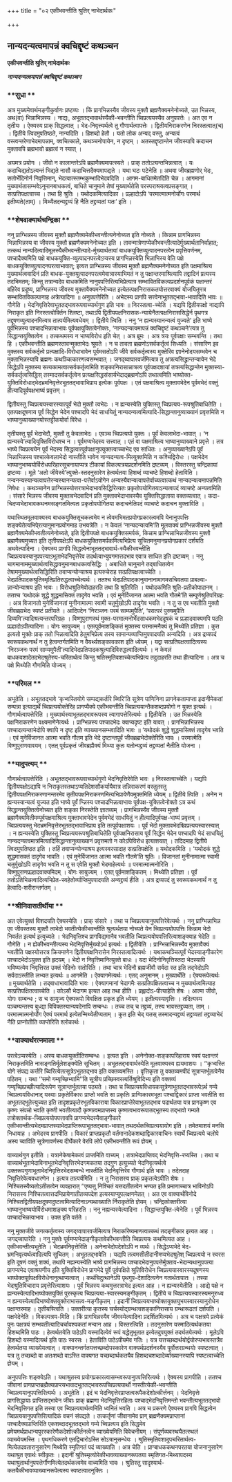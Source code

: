 +++
title = "०२ एकीभवन्तीति श्रुतिर् नाभेदार्थकः"

+++


## नान्यदन्यत्वमापन्नं क्वचिद्दृष्टं कथञ्चन

**एकीभवन्तीति श्रुतिर् नाभेदार्थकः**

***नान्यदन्यत्वमापन्नं क्वचिद्दृष्टं कथञ्चन***

### **सुधा **

अत्र मुख्यमेवार्थमङ्गीकुर्वाणः प्रष्टव्यः । किं प्रागभिन्नस्यैव जीवस्य मुक्तौ ब्रह्मणैक्यमनेनोच्यते, उत भिन्नस्य, अथ(वा) भिन्नाभिन्नस्य । नाद्यः, अभूततद्भावार्थस्यैकी-भवन्तीति च्विप्रत्ययस्यैव अनुपपत्तेः । अत एव न तृतीयः । ऐक्यस्य प्राक् सिद्धत्वात् । भेद-निवृत्त्यर्थत्वे तु गौणार्थत्वापत्तेः । द्वितीयनिराकरणेन निरस्तत्वात्(च) । द्वितीये त्विदमुपतिष्ठते, नान्यदिति । हिशब्दो हेतौ । यतो लोक अन्यद् वस्तु, अन्यत्वं वस्त्वन्तरेणाभेदमापन्नाम्, क्वचित्काले, कथञ्चनोपायेन, न दृष्टम् । अतस्तद्दृष्टान्तेन जीवस्यापि कदाचन मुक्तावपि ब्रह्मभावो ब्रह्मत्वं न स्यात् ।

अयमत्र प्रयोगः । जीवो न कालान्तरेऽपि ब्रह्मणैक्यमापत्स्यते । प्राक् ततोऽत्यन्तभिन्नत्वात् । यः कदाचिद्यतोऽत्यन्तं भिद्यते नासौ कदाचित्तदैक्यमापद्यते । यथा घटः पटेनेति ॥ अथवा जीवब्रह्मणोर् भेदः, सतोर्भेदिनोर्न निवृत्तिमान्, भेदत्वात्स्तम्भकुम्भादिभेदवदिति । आगम-बाधितमेतदिति चेन्न । आगमानां मुख्यार्थतासम्भवेऽनुमानबाधकत्वं, बाधिते चानुमाने तेषां मुख्यार्थतेति परस्पराश्रयत्वप्रसङ्गात् । सत्प्रतिपक्षत्वाच्च । तथा हि श्रुतिः । यथोदकमित्यादिका । प्रल्हादोऽपि ‘परमात्मात्मनोर्योगः परमार्थ इतीष्यते(ताम्) । मिथ्यैतदन्यद्द्रव्यं हि नैति तद्द्रव्यतां यतः’ इति ।

### **शेषवाक्यार्थचन्द्रिका **

ननु प्राग्भिन्नस्य जीवस्य मुक्तौ ब्रह्मणैक्यमेकीभवन्तीत्यनेनोच्यत इति नोच्यते । किन्नाम प्रागभिन्नस्य भिन्नाभिन्नस्य वा जीवस्य मुक्तौ ब्रह्मणैक्यमनेनोच्यत इति । तावन्मात्रेणाप्येकीभवन्तीत्यादेर्मुख्यार्थतानिर्वाहात्; तत्कथं नान्यदित्यादिमूलस्यैकीभवन्तीत्यादे-र्मुख्यार्थतायां बाधकयुक्तिव्युत्पादनपरत्वेन प्रवृत्तिवर्णनम्, पश्चादैक्यमिति पक्षे बाधकयुक्ति-व्युत्पादनपरत्वेऽप्यस्य प्रागभिन्नस्येति भिन्नाभिस्य वेति पक्षे बाधकयुक्तिव्युत्पादनपरत्वाभावात्; इत्यत प्राग्भिन्नस्य जीवस्य मुक्तौ ब्रह्मणैक्यमनेनोच्यत इति पक्षमाश्रित्य मुख्यार्थत्ववादिनं प्रति बाधक-युक्तयुत्पादनपरत्वमेवात्रास्याभिमतं न तु पक्षान्तरमाश्रित्यापि तद्वादिनं प्रत्यस्य तदभिमतम्; किन्तु तत्रान्यदेव बाधकमिति नानुपपत्तिरित्यभिप्रेत्यात्र सम्भावितविकल्पप्रदर्शनपूर्वकं पक्षान्तरं बहिरेव प्रदूष्य, प्राग्भिन्नस्य जीवस्य मुक्तावैक्यमनेनोच्यत इत्येतत्पक्षनिरासकतयोत्तरवाक्यं योजयितुमत्र सम्भावितविकल्पानाह अत्रेत्यादिना ॥ अनुपपत्तेरिति । अभेदस्य प्रागपि सत्त्वेनाभूततद्भावा-भावादिति भावः ॥ गौणेति । भेदनिवृत्तिरेवाभूततद्भावरूपवाच्यार्थगुण इति भावः ॥ निरस्तत्वा-च्चेति । यद्यपि द्वितीयपक्षो नाद्यापि निराकृत इति निरस्तत्वोर्क्तिन श्लिष्टा, तथाऽपि द्वितीयपक्षनिरासक-न्यायेनैतत्पक्षनिराससिद्धेर्न पृथगत्र तद्दूषणव्युत्पादनमित्यत्र तात्पर्यमित्यवधेयम् । द्वितीये त्विति । ननु ‘न ह्यन्यस्यानन्यत्वं युज्यते’ इति भाष्ये पूर्वभिन्नस्य पश्चादभिन्नत्वाभावः पूर्वपक्षयुक्तित्वेनोक्तः, ‘नान्यदन्यत्वमापन्नं क्वचिद्दृष्टं कथञ्चने’त्यत्र तु सिद्धान्तयुक्तित्वेन । तत्कथमस्य न भाष्यविरोध इति चेत् । अत्र ब्रूमः । अत्र त्रयः पूर्वपक्षाः सम्भवन्ति । तथा हि । एकीभवन्तीति ब्रह्मणस्तावन्मुक्ताभेदः श्रूयते । न च तावता ब्रह्मणोऽसर्वकर्तृत्वं सिध्यति । संसारिण इव मुक्तस्य सर्वकर्तृत्वे प्रत्यक्षादि-विरोधाभावेन पूर्वमसतोऽपि जीवे सर्वकर्तृत्वस्य मुक्तेरिव ज्ञानेनोदयसम्भवेन च मुक्ताभिन्नस्यापि ब्रह्मणः कथञ्चित्कारणत्वसम्भवात् । जगद्य्वापारवर्जमित्यत्र तु अत्रत्यसिद्धान्तन्यायेन भेदे सिद्धेऽपि मुक्तस्य सत्यकामत्वात्सर्वकर्तृत्वमिति शङ्कानिरासान्नात्रत्य पूर्वपक्षदशायां तत्रत्यसिद्धान्तेन मुक्तस्या-सर्वकर्तृत्वसिद्धिस् तस्मादसर्वकर्तृत्वेन प्रत्यक्षसिद्धसंसार्यभेदाद्ब्रह्मणोऽपि तथात्वमिति भाष्योक्त-युक्तिविरोधाद्भेदभ्रमनिवृत्तेरभूततद्भावाभिप्राय इत्येकः पूर्वपक्षः । एतं पक्षमाश्रित्य मुक्तावभेदेन पूर्वमभेदं वक्तुं हीत्यादिपूर्वपक्षभाष्यं प्रवृत्तम् ।

द्वितीयस्तु च्विप्रत्ययस्वारस्यात्पूर्वं भेदो मुक्तौ त्वभेदः । न ह्यन्यस्येति युक्तिस्तु च्विप्रत्यय-रूपश्रुतिबाधितेति । एतत्पक्षदूषणाय पूर्वं सिद्धेन भेदेन पश्चादपि भेदं साधयितुं नान्यदन्यत्वमित्यादि-सिद्धान्तानुव्याख्यानं प्रवृत्तमिति न भाष्यानुव्याख्यानयोस्तट्टीकयोर्वा विरेधः ।

तृतीयस्तु पूर्वं भेदाभेदौ, मुक्तौ तु केवलाभेदः । एवञ्च च्विप्रत्ययो युक्तः । पूर्वं केवलाभेदा-भावात् । ‘न ह्यन्यस्ये’त्यादियुक्तिविरोधश्च न । पूर्वमप्यभेदस्य सत्त्वात् । एतं वा पक्षमाश्रित्य भाष्यानुव्याख्याने प्रवृत्ते । तत्र भाष्ये च्विप्रत्ययेन पूर्वं भेदस्य सिद्धत्वात्पूर्वपक्षानुपयुक्तत्वाच्चाभेद एव साधितः । अनुव्याख्यानेऽपि पूर्वं भिन्नाभिन्नस्य पश्चात्केवलाभेदो नास्तीति भावेन नान्यदन्यत्व-मित्युक्तमिति न कश्चिद्विरोधः । पक्षभेदेन भाष्यानुभाष्ययोर्विरोधपरिहारसूचनायाप्यत्र टीकायां विकल्पत्रयप्रदर्शनमिति द्रष्टव्यम् । विस्तरस्तु चन्द्रिकायां द्रष्टव्यः । मूले ‘अतो जीवेस्ये’त्युक्ते-स्तदनुसारेण हेत्वर्थतया हिशब्दं व्याचष्टे हिशब्दो हेताविति । नन्वनन्यस्यान्यत्वापत्तेरन्यस्यानन्यत्वा-पत्तेर्वाऽयोगेन अन्यस्यैवान्यत्वापत्तेर्वाच्यत्वात्कथं नान्यदन्यत्वमापन्नमिति निषेधः । कथञ्चानेन प्राग्भिन्नस्योत्तरत्राभेदाभावसिद्धिरित्यतः प्रकृतोपयोगितयाऽन्यत्वपदं व्याचष्टे अन्यत्वमिति । संसारे भिन्नस्य जीवस्य मुक्तावभेदवादिनं प्रति मुक्तावभेदाभावस्यैव युक्तिसिद्धाताया वक्तव्यत्वात् । कदा-चिदप्यभेदाभावकथनमसङ्गतमित्यतः प्रकृतोपयोगितया कदाचनेतिपदं व्याचष्टे कदाचन मुक्ताविति ।

यथास्थितमूलवाक्यस्य बाधकयुक्तिसूचकत्वमेव न त्वेवमभिमतप्रयोगप्रकारत्वमपि येनानुपपत्तिः शङ्क्येतेत्यभिपे्रत्यानुमानप्रयोगमाह उभयत्रेति । न केवलं ‘नान्यदन्यत्वमि’ति मूलवाक्यं प्राग्भिन्नजीवस्य मुक्तौ ब्रह्मणैक्यमेकीभवतीत्यनेनोच्यते, इति द्वितीयपक्षे बाधकयुक्तिसमर्पकं, किन्नाम प्राग्भिन्नाभिन्नजीवस्य मुक्तौ ब्रह्मणैक्यमुच्यत इति तृतीयपक्षेऽपि बाधकयुक्तिसमर्पकमित्यभिप्रेत्य सूचितमनुमानप्रयोगप्रकारं दर्शयति अथवेत्यादिना । ऐक्यस्य प्रागपि सिद्धत्वेनाभूततद्भावार्थ-स्यैकीभवन्तीति च्विप्रत्ययस्यानुपपत्त्याऽभूताभेदनिवृत्तेरेव तदर्थत्वाभ्युपगमात्तदभाव एवात्र साधित इति द्रष्टव्यम् । ननु चागमानाममुख्यार्थत्वसिद्धावनुमानबाधकत्वसिद्धिः । अबाधिते चानुमाने तद्बाधितत्वेन तेषाममुख्यार्थत्वसिद्धिरिति तवाप्यन्योन्याश्रय इत्यरुचेराह सत्प्रतिपक्षत्वाच्चेति । भेदप्रतिपादकश्रुतिस्मृतिप्रतिरुद्धत्वाच्चेत्यर्थः । ततश्च भेदप्रतिपादकानुमानानामागमसचिवतया प्राबल्या-न्नान्योन्याश्रय इति भावः । विरोधश्रुतिमेवोदाहरति तथा हि श्रुतिरिति । यथोदकमिति श्रुति-प्रतीकोपादानम् । ततश्च ‘यथोदकं शुद्धे शुद्धमासिक्तं तादृगेव भवति । एवं मुनेर्विजानत आत्मा भवति गौतमे’ति सम्पूर्णश्रुतिपरिग्रहः । अत्र विजानतो मुनेर्विजानतां मुनीनामात्मा स्वामी चतुर्मुखोऽपि तादृगेव भवति । न तु स एव भवतीति मुक्तौ जीवब्रह्मभेदः स्पष्टं प्रतीयते । आदिपदेन ‘निरञ्जनः परमं साम्यमुपैति’, ‘परात्परं पुरुषमुपैति दिव्यमि’त्यादिश्रत्यन्तरपरिग्रहः । विष्णुपुराणस्थं मुक्त-परमात्मनोर्भेदसाधकमभेददूषकं च प्रल्हादवाक्यमपि पठति प्रल्हादोऽपीत्यादिना । योगः सायुज्यम् । एतत्पूर्वमाशङ्कितं मुक्तस्य परमात्मनैक्यं तु मिथ्येति प्रतिज्ञा । कुत इत्यतो मुक्तेः प्राक् ततो भिन्नत्वादिति हेतुमभिप्रेत्य तस्य सामान्यव्याप्तिमुपपादयति अन्यदिति । अत्र द्रव्यपदं स्वरूपकथनार्थं न तु हेत्वन्तर्गतमिति न वैयर्थ्यशङ्कावकाश इति ध्येयम् । यद्वा सत्प्रतिपक्षत्वादित्यस्य ‘निरञ्जनः परमं साम्यमुपैती’त्यादिभेदप्रतिपादकश्रुत्यादिविरुद्धत्वादित्यर्थः । न केवलं बाधकवशादेतदभेदश्रुतेरुप-चरितार्थत्वं किन्तु श्रतिस्मृतिवशाच्चेत्यभिप्रेत्य तदुदाहरति तथा हीत्यादिना । अत्र च पक्षे मिथ्येति गौणमिति योज्यम् ।

### **परिमल **

अभूतेति । अभूततद्भावे ‘कृभ्वस्तियोगे सम्पद्यकर्तरि च्विरि’ति सूत्रेण पाणिनिना प्रागनेकतामाप्ता इदानीमेकतां सम्पन्ना इत्याद्यर्थे च्विप्रत्ययोक्तेरिह प्रागप्यैक्ये एकीभवन्तीति च्विप्रत्ययान्तैकशब्दप्रयोगो न युक्त इत्यर्थः । गौणार्थत्वापत्तेरिति । मुख्यार्थस्याभूततद्भावरूपस्य त्यागापत्तेरित्यर्थः ॥ द्वितीयेति । उत भिन्नस्येति पक्षनिराकरणेन वक्ष्यमाणेनेत्यर्थः । प्राग्भिन्नस्य पश्चादभेदः क्वाप्यदृष्ट इति यावत् । प्रागभिन्नाभिन्नस्य पश्चादत्यन्ताभेदोपि क्वापि न दृष्ट इति व्याख्यानसम्भवादिति भावः ॥ ‘यथोदकं शुद्धे शुद्धमासिक्तं तादृगेव भवति । एवं मुनेर्विजानत आत्मा भवति गौतम इति भेदे दृष्टान्तपूर्वं जीवब्रह्मभेदोक्तेरिति भावः । परमात्मेति विष्णुपुराणवावयम् । एतत् पूर्वप्रकृतं जीवब्रह्मैक्यं मिथ्या कुतः यतोन्यद्द्रव्यं तद्द्रव्यतां नैतीति योजना ।

### **यादुपत्यम् **

गौणार्थत्वापत्तेरिति । अभूततद्भावरूपवाच्यार्थगुणो भेदनिवृत्तिरेवेति भावः ॥ निरस्तत्वाच्चेति । यद्यपि द्वितीयपक्षोऽद्यापि न निराकृतस्तथाऽप्यतिदेशसौकर्यायैवात्र तन्निराकरणं वस्तुतस्तु द्वितीयपक्षनिराकरणानन्तरमेव तृतीयपक्षनिराकरणमित्यभिप्रायेणैवमुक्तमिति ध्येयम् ॥ द्वितीये त्विति । अनेन न ह्यन्यस्यान्यत्वं युज्यत इति भाष्ये पूर्वं भ्न्निस्य पश्चादभिन्नत्वाभावः पूर्वपक्ष-युक्तित्वेनोक्तो ऽत्र कथं सिद्धान्तयुक्तित्वेनोच्यत इति शङ्का निरस्तेति ज्ञातव्यम् । प्रागभिन्नस्यैव जीवस्य मुक्तौ ब्रह्मणैक्यमितीमम्पूर्वपक्षमाश्रित्य मुक्ताभावभेदेन पूर्वमभेदं साधयितुं न हीत्यादिपूर्वपक्ष-भाष्यं प्रवृत्तम् । च्विप्रत्ययस्तु भेदभ्रमनिवृत्तेरभूततद्भावाभिप्राय इति तत्पूर्वपक्षाशयः । पूर्वं भेदो मुक्तावभेदश्च्विप्रत्ययस्वारस्यात् । न ह्यन्यस्येति युक्तिस्तु च्विप्रत्ययरूपश्रुतिबाधितेति पूर्वपक्षनिरासाय पूर्वं सिद्धेन भेदेन पश्चादपि भेदं साधयितुं नान्यदन्यत्वमात्रमित्यादिसिद्धान्तानुव्याख्यानं प्रवृत्तमतो न कोऽपिविरोध इत्याशयात् । तदिदमाह द्वितीये त्विदमुपतिष्ठत इति । तर्हि तवाप्यन्योन्याश्रय इत्यस्वरसादाह सत्प्रतिपक्षेति ॥ यथोदकमिति । ‘यथोदकं शुद्धे शुद्धमासक्तं दादृगेव भावति । एवं मुनेर्विजानत आत्मा भवति गौतमे’ति श्रुतिः । विजानतां मुनीनामात्मा स्वामी चतुर्मुखोऽपि तादृगेव भवति न तु स एवेति मुक्तौ भेदमाहेत्यर्थः ॥ परमात्मात्मनोरिति । विष्णुपुराणप्रल्हादवाक्यमिदम् । योगः सायुज्यम् । एतत् पूर्वमाशङ्कितम् । मिथ्येति प्रतिज्ञा । पूर्वं ततोऽतिभिन्नत्वादित्यभिप्रेत-स्वहेतोर्व्याप्तिमुपपादयति अन्यद्द्रव्यं हीति । अत्र द्रव्यपदं तु स्वरूपकथनार्थं न तु हेत्वादि-शरीरान्तर्गतम् ।

### **श्रीनिवासतीर्थीया **

अत एवेत्युक्तं विशदयति ऐक्यस्येति । प्राक् संसारे । तथा च च्विप्रत्ययानुपपत्तिरेवेत्यर्थः । ननु प्राग्भिन्नाभिन्न एव जीवस्तस्य मुक्तौ त्वभेदो भवतीत्येकीभवन्तीति श्रुत्यर्थतया नोच्यते येन च्विप्रत्ययोपपत्तिः किन्नाम भेदो निवर्तत इत्यर्थ इत्युच्यते । भेदनिवृत्तिश्च प्रागविद्यमानैव भवतीति च्विप्रत्ययोपपत्तिरित्याशङ्क्याह भेदेति ॥ गौणेति । न ह्येकीभवन्तीत्यस्य भेदनिवृत्तिर्मुख्योऽर्थ इत्यर्थः ॥ द्वितीयेति । प्राग्भिन्नाभिन्नस्यैव मुक्तावैक्यं भवतीति पक्षस्योत्तरत्र क्रियमाणेन द्वितीयपक्षनिरासेन निरस्तत्वादित्यर्थः । यथाकथञ्चित्पूर्वं भेदस्याङ्गीकारेण पश्चादभेदोऽयुक्त इति हृदयम् । भेदो न निवृत्तिमानित्युक्ते बाधः । यदा भेदिनोनिवृत्तिस्तदा भेदस्यापि भविष्यत्येव निवृत्तिरत उक्तं भेदिनोः सतोरिति । तथा चात्र भेदिनौ ब्रह्मजीवौ सर्वदा स्त इति तद्भेदोऽपि सर्वदाऽस्तीति लभ्यत इत्यर्थः ॥ आगमेति । ऐक्यागमेत्यर्थः । एतद् अनुमानम् । मुख्यार्थेति । ऐक्यरूपेत्यर्थः ॥ मुख्यार्थतेति । तद्बाधाभावादिति भावः । ऐक्यागमानां भेदागमैः सत्प्रतिपक्षितत्वाच्च न मुख्यार्थत्वमित्याह सत्प्रतिपक्षितत्वाच्चेति । कोऽसौ भेदागम इत्यत आह तथा हीति । प्रह्लादोऽ-पीत्याहेति शेषः । आत्मा जीवो, योगः सम्बन्धः ; स च सायुज्य ऐक्यरूपो विवक्षितः प्रकृत इति ध्येयम् । इतीत्यस्यावृत्तिः । तदित्यस्य पञ्चम्यन्तस्य बुध्द्या विविक्तस्यान्यपदेनापि सम्बन्धः । तच्च तच् च तद्द्रव्यं, तस्य भावस्तद्द्रव्यता, ताम् । परमात्मात्मनोर्योग ऐक्यं परमार्थ इत्येतन्मिथ्येतीप्यताम् । कुत इति चेद् यतस् तस्मादन्यद्द्रव्यं तद्द्रव्यतां तद्द्रव्याभेदं नैति प्राप्नोतीति व्याप्तेरिति श्लोकार्थः ।

### **वाक्यार्थरत्नमाला **

परत्वेऽप्यस्येति । अस्य बाधकयुक्तीतिसम्बन्धः । इत्यत इति । अनेनोक्त-शङ्कापरिहाराय स्वयं पक्षान्तरं निराकृतमिति नासङ्गतिर्मूलेशङ्क्येति सूचितम् । अभूततद्भावार्थस्येति मूलवाक्यस्य ह्ययमाशयः । ‘‘कृभ्वस्ति योगे संपद्य कर्त्तरि च्विरित्येतत्सूत्रेऽभूततद्भाव इति वक्तव्यमस्ति । वृत्तिकृता तु वक्तव्यमपीदं सूत्रान्तर्भूतत्वेनैव पठितम् । यथा ‘‘समो गम्यृच्छिभ्यामि’’ति सूत्रीय प्रच्छिस्वरत्यर्तिश्रुविदिभ्य इति वक्तव्यं गम्यृच्छिप्रच्छीत्यादिरूपेण सूत्रान्तर्भूततया पठ्यते । तथा च च्विप्रत्ययविधायकसूत्रेणाभूततद्भावरूपेऽर्थ गम्ये च्विप्रत्ययविधानाद् यस्याः प्रकृतेर्विकारः प्राप्तो भवति सा प्रकृतिः प्राग्विकारमभूता पश्चाद्विकारं प्राप्ता भवतीति सा अभूततद्भूतेत्त्युच्यत इति तादृशप्रकृतेरभूतविकाराया विकारप्राप्तेरेवाभूततद्भाव पदार्थतया यत्र प्रागकृष्ण एव कृष्णः संपन्नो भवति कृष्णी भवतीत्यादौ कृष्णत्वमप्राप्तस्य कृष्णत्वभावरूपातद्भूतस्य तद्भावो गम्यते तत्रोक्तार्थक-च्विप्रत्ययोपपत्तावपि प्रागप्यभेदस्यैवाङ्गीकारे एकीभवन्तीत्यभेदमप्राप्तस्याभेदप्राप्तिरूपाभूततद्भावा-भावात् तथदर्थकच्विप्रत्ययायोग इति । तमेतमाशयं मनसि निधायाह । अभेदस्य प्रागपीति । विकारं प्राप्तप्रकृतौ वर्तमानादेकशब्दाद्विकारवाचिनः स्वार्थे च्विप्रत्यये चलोपे अस्य च्वाविति सूत्रेणावर्णस्य दीर्घेकारे वेरपि लोपे एकीभवन्तीति रूपं ज्ञेयम् ।

वाच्यार्थगुण इतीति । यत्रानेकेषामेकत्वं प्राप्तमिति वाच्यम् । तत्राभेदप्राप्तिवद् भेदनिवृत्ति-रप्यस्ति । तथा च वाच्यार्थभूताभेदाविनाभूतभेदनिवृत्तिरभेदगमकतया तद्गुण इत्युच्यते भेदनिवृत्यर्थत्वे उक्तरूपगुणाभूताभेदनिवृत्तिरभेदसम्बन्धे नास्तीति भेदनिवृत्तिरेव गौणार्थ इति भावः । तदेतदाह निवृत्तिरेवेत्यवधारणेन । इत्यत्र तात्पर्यमिति । न तु निरासस्य प्राक् प्रकृतत्वेऽपीति शेषः । निश्चितस्यैष्यतोऽतीतत्वेन व्यवहारात् ‘‘एष्यत्तु निश्चितं यत्तदतीतत्वेन भण्यत इति प्रमाणाच्चात्र भाविनोऽपि निरासस्य निश्चितत्वात्तदभिप्रायेणातीतव्यपदेश इत्यस्याप्युपलक्षणमेतत् । अत एव वाक्यार्थविनोदे निश्चितद्वितीयपक्षदूषणदुष्टत्वमित्यादिनाऽन्यथाख्याति र्निराकृतेति ज्ञेयम् । चन्द्रिकोक्तरीत्या भाष्यानुभाष्ययोर्विरोधमाशङ्क्य परिहरति । ननु नह्यन्यस्येत्यादिना । सिद्धान्तयुक्ति-त्वेनेति । पूर्वं भिन्नस्य पश्चादभिन्नत्वाभाव । उक्त इति वर्तते ।

ननु मुक्तजीवे जगत्कर्तृत्वस्य जगद्य्वापारवर्जमित्यत्र निराकरिष्यमाणत्वात्कथं तदङ्गीकार इत्यत आह । जगद्य्वापारेति । ननु मुक्तेः पूर्वमप्यभेदाङ्गीकृतावेकीभवन्तीति च्विप्रत्ययः कथमित्यत आह । एकीभवन्तीत्यभूतेति । भेदभ्रमनिवृत्तेरिति । अनेनाभेदोपदेशोऽपि न व्यर्थः । सिद्धेऽप्यभेदे भेद-भ्रमनिवृत्यर्थत्वादित्यपि सूचितम् । अभूततद्भावेति । यद्यपि तत्वमसीतीदानीमप्यभेदश्रुतेश् च्विप्रत्ययो न स्वरस इति दूषणं वक्तुं शक्यं, तथापि नह्यन्यस्येति भाष्ये प्रागभिन्नस्य पश्चादभेदानुपपत्तेर्मुक्ताव-भेदान्यथानुपपत्या प्रागप्यभेद एवाश्रयणीय इति युक्तिविरोधेन प्रागभेदे पूर्वे पूर्वपक्षिते श्रुतिविरोधेन च्विप्रत्ययास्वारस्यदूषणस्य भाष्योक्तपूर्वपक्षविरोधेनानुत्थाप्यत्वात् । कथंचिदुत्थानेऽपि पृथगुप-देशादित्यनेन गतार्थतापातः । तस्या भेदश्रुतिविचाराय प्रवृत्तेरित्याशयः । पूर्वं भिन्नस्य कथमुत्तरत्राभेद इत्यत आह । न ह्यन्यस्येतीति । आद्ये पक्षे न ह्यन्यस्येत्यादिभाष्योक्तयुक्तिं पुरस्कृत्य च्विप्रत्यया-स्वारस्यमङ्गीकृतम् । द्वितीये च च्विप्रत्ययस्वारस्यमनुरुध्य न ह्यन्यस्येत्यादिभाष्योक्तयुक्तेराभासत्व-मङ्गीकृतम् । इदानीं च्विप्रत्ययभाष्योक्तयुक्तयुभयस्वारस्यानुरोधेन पक्षान्तरमाह । तृतीयस्त्विति । उक्तरीत्या कृतस्य चर्चस्योद्ग्रन्थत्वशङ्कानिरासाय ग्रन्थारूढतां दर्शयति । पक्षभेदेनेति । विकल्पत्रय-मिति । किं प्रागभिन्नस्यैव जीवस्येत्यादिना प्रदर्शितमित्यर्थः । अत्र च पक्षत्रये प्रत्येकं पुनः पक्षत्रयं सम्भवतीत्यादिचर्चावश्यकतां मन्वान आह । विस्तरत्विति । तदनुसारेण यस्मादित्यर्थकतया हिशब्दमिति पाठः । हेत्वर्थतयेति पाठेऽपि यस्मादित्येवं रूपं यद्धेतुभूतात इत्येतदुपयुक्तं तदर्थतयेत्यर्थः । मूलेऽपि हिशब्दो यस्मादित्यर्थ इति पाठः स्वरसः । हेताविति पाठेऽपीयमेव गतिः । यत्र यत्तच्छब्दार्थयोर्द्वयोरप्यभावस्तत्रैव हेत्वर्थतया व्याख्येयत्वात् । वाक्यानन्तर्गतयत्तच्छब्दोपस्कारेण वाक्यर्थप्रदर्शनस्यैव पूर्वोत्तरग्रन्थयोः स्पष्टत्वात् । यत्र तु तच्छब्दो वा अतःशब्दो वाऽस्ति वाक्यगत यच्छब्दार्थकतयैव हिशब्दचशब्दादेर्व्याख्यानस्यापि स्पष्टत्वाच्चेति ज्ञेयम् ।

अनुपपत्तिः शङ्क्येऽति । यथाश्रुतस्य प्रयोगप्रकारत्वासम्भवरूपानुपपत्तिरित्यर्थः । ऐक्यस्य प्रागपीति । ततश्च जीवानां प्रागप्राप्तब्रह्मैक्यप्राप्त्यभावादभूततद्भावरूपच्विप्रत्ययार्थो नास्तीत्येकी-भवन्तीति च्विप्रत्ययानुपपत्तिरित्यर्थः । अभूतेति । इदं च भेदनिवृत्तेरप्राप्तत्वरूपैकदेशोत्कीर्त्तनम् । भेदनिवृत्तेः प्रागसिद्धायाः प्राप्तिसद्भावेन जीवाः प्राक् ब्रह्मणा भेदनिवृत्तिरहिताः पश्चाद्भेदनिवृत्तिमन्तो भवन्तीत्यभूततद्भावो भेदनिवृत्तिगत इति तस्या एव च्विप्रत्ययार्थत्वमिति ध्वनितं भवति । अत्र च प्रकरणे ऐक्यस्य प्रागपि सिद्धत्वेन च्विप्रत्ययानुपपत्तिरित्यादिकं वचनं संपद्यते । तत्कर्तृणां जीवानामेव प्राग् ब्रह्मणैक्यमप्राप्तानां पश्चादैक्यप्राप्तिरिति एकशब्दादभूततद्भावे गम्ये च्विप्रत्यय इति सिद्धमेव प्रमेयमर्थप्राधान्यपुरस्कारेणैकदेशोत्कीर्तनत्वेन व्याख्येयमिति विवेचनीयम् । संपूर्णव्यवस्थयैतत्स्थलं व्याख्येयमस्ति । पृथगधिकरणे एतद्विचारोऽस्ति सोऽत्रानुसन्धेयः । श्रुतिस्मृतिवशादुपचरितार्थत्व-मित्येतदवतारानुसारेण मिथ्येति स्मृतिगतं पदं व्याख्याति । अत्र चेति । प्राग्बाधककथनपरतया योजनानुसारेण यथाश्रुत एवार्थः स्वीकृतः । इदानीं श्रुतिस्मृत्योरेकीभावव्याख्यानरूपतया स्मृतिगत-मिथ्यापदस्य यथाश्रुतार्थानुपपत्तेर्गौणमित्येतदर्थकत्वमेव वाच्यमिति भावः । श्रुतिस्तु सादृश्यार्थ-कतयैकीभावव्याख्यानरूपेत्यस्य स्पष्टत्वादनुक्तिः ।





